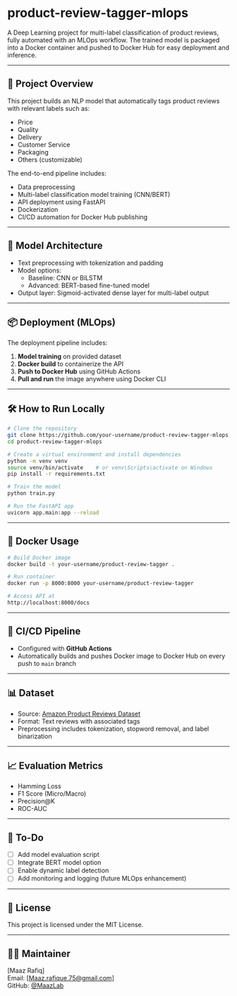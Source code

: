 # product-review-tagger-mlops

A Deep Learning project for multi-label classification of product reviews, fully automated with an MLOps workflow. The trained model is packaged into a Docker container and pushed to Docker Hub for easy deployment and inference.

---

## 🚀 Project Overview

This project builds an NLP model that automatically tags product reviews with relevant labels such as:

- Price
- Quality
- Delivery
- Customer Service
- Packaging
- Others (customizable)

The end-to-end pipeline includes:

- Data preprocessing
- Multi-label classification model training (CNN/BERT)
- API deployment using FastAPI
- Dockerization
- CI/CD automation for Docker Hub publishing

---

## 🧠 Model Architecture

- Text preprocessing with tokenization and padding
- Model options:
  - Baseline: CNN or BiLSTM
  - Advanced: BERT-based fine-tuned model
- Output layer: Sigmoid-activated dense layer for multi-label output

---

## 📦 Deployment (MLOps)

The deployment pipeline includes:

1. **Model training** on provided dataset
2. **Docker build** to containerize the API
3. **Push to Docker Hub** using GitHub Actions
4. **Pull and run** the image anywhere using Docker CLI

---

## 🛠 How to Run Locally

```bash
# Clone the repository
git clone https://github.com/your-username/product-review-tagger-mlops.git
cd product-review-tagger-mlops

# Create a virtual environment and install dependencies
python -m venv venv
source venv/bin/activate    # or venv\Scripts\activate on Windows
pip install -r requirements.txt

# Train the model
python train.py

# Run the FastAPI app
uvicorn app.main:app --reload
```

---

## 🐳 Docker Usage

```bash
# Build Docker image
docker build -t your-username/product-review-tagger .

# Run container
docker run -p 8000:8000 your-username/product-review-tagger

# Access API at
http://localhost:8000/docs

```

---

## 🤖 CI/CD Pipeline

- Configured with **GitHub Actions**
- Automatically builds and pushes Docker image to Docker Hub on every push to `main` branch

---

## 📊 Dataset

- Source: [Amazon Product Reviews Dataset](https://www.kaggle.com/datasets/datafiniti/consumer-reviews-of-amazon-products)
- Format: Text reviews with associated tags
-  Preprocessing includes tokenization, stopword removal, and label binarization

---

## 📈 Evaluation Metrics

- Hamming Loss
- F1 Score (Micro/Macro)
- Precision@K
- ROC-AUC

---

## 📌 To-Do

- [ ] Add model evaluation script
- [ ] Integrate BERT model option
- [ ] Enable dynamic label detection
- [ ] Add monitoring and logging (future MLOps enhancement)

---

## 📝 License

This project is licensed under the MIT License.

---

## 🙋‍♂️ Maintainer

[Maaz Rafiq]  
Email: [Maaz.rafique.75@gmail.com]  
GitHub: [@MaazLab](https://github.com/MaazLab)
